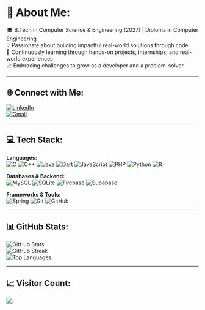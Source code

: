 # 💫 About Me:
🎓 B.Tech in Computer Science & Engineering (2027) | Diploma in Computer Engineering  
💡 Passionate about building impactful real-world solutions through code  
🚀 Continuously learning through hands-on projects, internships, and real-world experiences  
📈 Embracing challenges to grow as a developer and a problem-solver  

---

## 🌐 Connect with Me:
[![LinkedIn](https://img.shields.io/badge/LinkedIn-%230077B5.svg?style=for-the-badge&logo=linkedin&logoColor=white)](https://linkedin.com/in/venkateshpatil19)  
[![Gmail](https://img.shields.io/badge/Gmail-D14836?style=for-the-badge&logo=gmail&logoColor=white)](mailto:venkateshpatil1907@gmail.com)

---

## 💻 Tech Stack:
**Languages:**  
![C](https://img.shields.io/badge/C-%2300599C.svg?style=for-the-badge&logo=c&logoColor=white)
![C++](https://img.shields.io/badge/C%2B%2B-%2300599C.svg?style=for-the-badge&logo=c%2B%2B&logoColor=white)
![Java](https://img.shields.io/badge/Java-%23ED8B00.svg?style=for-the-badge&logo=openjdk&logoColor=white)
![Dart](https://img.shields.io/badge/Dart-%230175C2.svg?style=for-the-badge&logo=dart&logoColor=white)
![JavaScript](https://img.shields.io/badge/JavaScript-%23323330.svg?style=for-the-badge&logo=javascript&logoColor=%23F7DF1E)
![PHP](https://img.shields.io/badge/PHP-%23777BB4.svg?style=for-the-badge&logo=php&logoColor=white)
![Python](https://img.shields.io/badge/Python-3670A0?style=for-the-badge&logo=python&logoColor=ffdd54)
![R](https://img.shields.io/badge/R-%23276DC3.svg?style=for-the-badge&logo=r&logoColor=white)

**Databases & Backend:**  
![MySQL](https://img.shields.io/badge/MySQL-4479A1.svg?style=for-the-badge&logo=mysql&logoColor=white)
![SQLite](https://img.shields.io/badge/SQLite-%2307405e.svg?style=for-the-badge&logo=sqlite&logoColor=white)
![Firebase](https://img.shields.io/badge/Firebase-%23039BE5.svg?style=for-the-badge&logo=firebase)
![Supabase](https://img.shields.io/badge/Supabase-3ECF8E?style=for-the-badge&logo=supabase&logoColor=white)

**Frameworks & Tools:**  
![Spring](https://img.shields.io/badge/Spring-%236DB33F.svg?style=for-the-badge&logo=spring&logoColor=white)
![Git](https://img.shields.io/badge/Git-%23F05033.svg?style=for-the-badge&logo=git&logoColor=white)
![GitHub](https://img.shields.io/badge/GitHub-%23121011.svg?style=for-the-badge&logo=github&logoColor=white)

---

## 📊 GitHub Stats:
![GitHub Stats](https://github-readme-stats.vercel.app/api?username=venkateshpatil19&theme=highcontrast&hide_border=false&include_all_commits=true&count_private=true)  
![GitHub Streak](https://nirzak-streak-stats.vercel.app/?user=venkateshpatil19&theme=highcontrast&hide_border=false)  
![Top Languages](https://github-readme-stats.vercel.app/api/top-langs/?username=venkateshpatil19&theme=highcontrast&hide_border=false&layout=compact)

---

## 📈 Visitor Count:
[![](https://visitcount.itsvg.in/api?id=venkateshpatil19&icon=0&color=0)](https://visitcount.itsvg.in)

<!-- Made with ❤️ using GPRM: https://gprm.itsvg.in -->
